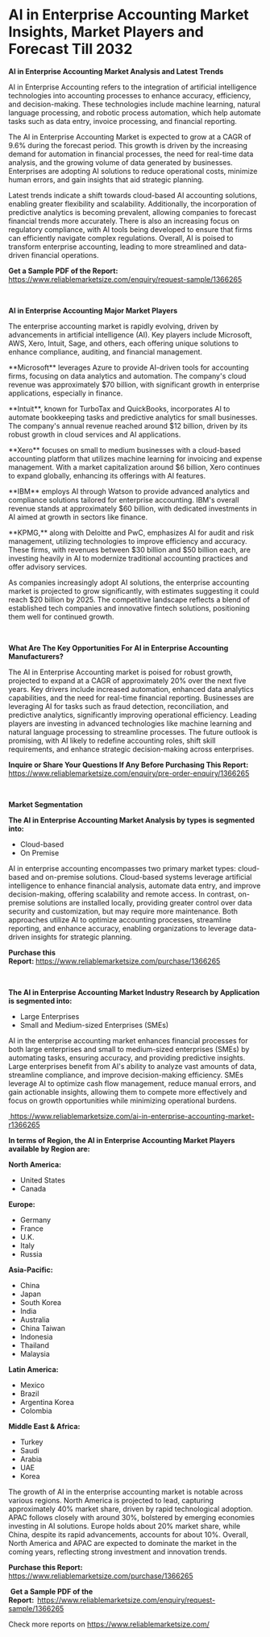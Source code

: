 <p><h1>AI in Enterprise Accounting Market Insights, Market Players and Forecast Till 2032</h1></p><p><strong>AI in Enterprise Accounting Market Analysis and Latest Trends</strong></p>
<p><p>AI in Enterprise Accounting refers to the integration of artificial intelligence technologies into accounting processes to enhance accuracy, efficiency, and decision-making. These technologies include machine learning, natural language processing, and robotic process automation, which help automate tasks such as data entry, invoice processing, and financial reporting. </p><p>The AI in Enterprise Accounting Market is expected to grow at a CAGR of 9.6% during the forecast period. This growth is driven by the increasing demand for automation in financial processes, the need for real-time data analysis, and the growing volume of data generated by businesses. Enterprises are adopting AI solutions to reduce operational costs, minimize human errors, and gain insights that aid strategic planning. </p><p>Latest trends indicate a shift towards cloud-based AI accounting solutions, enabling greater flexibility and scalability. Additionally, the incorporation of predictive analytics is becoming prevalent, allowing companies to forecast financial trends more accurately. There is also an increasing focus on regulatory compliance, with AI tools being developed to ensure that firms can efficiently navigate complex regulations. Overall, AI is poised to transform enterprise accounting, leading to more streamlined and data-driven financial operations.</p></p>
<p><strong>Get a Sample PDF of the Report:&nbsp;</strong> <a href="https://www.reliablemarketsize.com/enquiry/request-sample/1366265?utm_campaign=3549&utm_medium=2&utm_source=Github&utm_content=ia&utm_term=22032025&utm_id=ai-in-enterprise-accounting">https://www.reliablemarketsize.com/enquiry/request-sample/1366265</a></p>
<p>&nbsp;</p>
<p><strong>AI in Enterprise Accounting Major Market Players</strong></p>
<p><p>The enterprise accounting market is rapidly evolving, driven by advancements in artificial intelligence (AI). Key players include Microsoft, AWS, Xero, Intuit, Sage, and others, each offering unique solutions to enhance compliance, auditing, and financial management.</p><p>**Microsoft** leverages Azure to provide AI-driven tools for accounting firms, focusing on data analytics and automation. The company's cloud revenue was approximately $70 billion, with significant growth in enterprise applications, especially in finance.</p><p>**Intuit**, known for TurboTax and QuickBooks, incorporates AI to automate bookkeeping tasks and predictive analytics for small businesses. The company's annual revenue reached around $12 billion, driven by its robust growth in cloud services and AI applications.</p><p>**Xero** focuses on small to medium businesses with a cloud-based accounting platform that utilizes machine learning for invoicing and expense management. With a market capitalization around $6 billion, Xero continues to expand globally, enhancing its offerings with AI features.</p><p>**IBM** employs AI through Watson to provide advanced analytics and compliance solutions tailored for enterprise accounting. IBM's overall revenue stands at approximately $60 billion, with dedicated investments in AI aimed at growth in sectors like finance.</p><p>**KPMG,** along with Deloitte and PwC, emphasizes AI for audit and risk management, utilizing technologies to improve efficiency and accuracy. These firms, with revenues between $30 billion and $50 billion each, are investing heavily in AI to modernize traditional accounting practices and offer advisory services.</p><p>As companies increasingly adopt AI solutions, the enterprise accounting market is projected to grow significantly, with estimates suggesting it could reach $20 billion by 2025. The competitive landscape reflects a blend of established tech companies and innovative fintech solutions, positioning them well for continued growth.</p></p>
<p>&nbsp;</p>
<p><strong>What Are The Key Opportunities For AI in Enterprise Accounting Manufacturers?</strong></p>
<p><p>The AI in Enterprise Accounting market is poised for robust growth, projected to expand at a CAGR of approximately 20% over the next five years. Key drivers include increased automation, enhanced data analytics capabilities, and the need for real-time financial reporting. Businesses are leveraging AI for tasks such as fraud detection, reconciliation, and predictive analytics, significantly improving operational efficiency. Leading players are investing in advanced technologies like machine learning and natural language processing to streamline processes. The future outlook is promising, with AI likely to redefine accounting roles, shift skill requirements, and enhance strategic decision-making across enterprises.</p></p>
<p><strong>Inquire or Share Your Questions If Any Before Purchasing This Report:</strong> <a href="https://www.reliablemarketsize.com/enquiry/pre-order-enquiry/1366265?utm_campaign=3549&utm_medium=2&utm_source=Github&utm_content=ia&utm_term=22032025&utm_id=ai-in-enterprise-accounting">https://www.reliablemarketsize.com/enquiry/pre-order-enquiry/1366265</a></p>
<p>&nbsp;</p>
<p><strong>Market Segmentation</strong></p>
<p><strong>The AI in Enterprise Accounting Market Analysis by types is segmented into:</strong></p>
<p><ul><li>Cloud-based</li><li>On Premise</li></ul></p>
<p><p>AI in enterprise accounting encompasses two primary market types: cloud-based and on-premise solutions. Cloud-based systems leverage artificial intelligence to enhance financial analysis, automate data entry, and improve decision-making, offering scalability and remote access. In contrast, on-premise solutions are installed locally, providing greater control over data security and customization, but may require more maintenance. Both approaches utilize AI to optimize accounting processes, streamline reporting, and enhance accuracy, enabling organizations to leverage data-driven insights for strategic planning.</p></p>
<p><strong>Purchase this Report:&nbsp;</strong><a href="https://www.reliablemarketsize.com/purchase/1366265?utm_campaign=3549&utm_medium=2&utm_source=Github&utm_content=ia&utm_term=22032025&utm_id=ai-in-enterprise-accounting">https://www.reliablemarketsize.com/purchase/1366265</a></p>
<p>&nbsp;</p>
<p><strong>The AI in Enterprise Accounting Market Industry Research by Application is segmented into:</strong></p>
<p><ul><li>Large Enterprises</li><li>Small and Medium-sized Enterprises (SMEs)</li></ul></p>
<p><p>AI in the enterprise accounting market enhances financial processes for both large enterprises and small to medium-sized enterprises (SMEs) by automating tasks, ensuring accuracy, and providing predictive insights. Large enterprises benefit from AI's ability to analyze vast amounts of data, streamline compliance, and improve decision-making efficiency. SMEs leverage AI to optimize cash flow management, reduce manual errors, and gain actionable insights, allowing them to compete more effectively and focus on growth opportunities while minimizing operational burdens.</p></p>
<p><a href="https://www.reliablemarketsize.com/ai-in-enterprise-accounting-market-r1366265?utm_campaign=3549&utm_medium=2&utm_source=Github&utm_content=ia&utm_term=22032025&utm_id=ai-in-enterprise-accounting">&nbsp;https://www.reliablemarketsize.com/ai-in-enterprise-accounting-market-r1366265</a></p>
<p><strong>In terms of Region, the AI in Enterprise Accounting Market Players available by Region are:</strong></p>
<p>
    <p> <strong> North America: </strong>
        <ul>
            <li>United States</li>
            <li>Canada</li>
        </ul>
        </p> 
    <p> <strong> Europe: </strong>
        <ul>
            <li>Germany</li>
            <li>France</li>
            <li>U.K.</li>
            <li>Italy</li>
            <li>Russia</li>
        </ul>
        </p> 
    <p> <strong> Asia-Pacific: </strong>
        <ul>
            <li>China</li>
            <li>Japan</li>
            <li>South Korea</li>
            <li>India</li>
            <li>Australia</li>
            <li>China Taiwan</li>
            <li>Indonesia</li>
            <li>Thailand</li>
            <li>Malaysia</li>
        </ul>
        </p> 
    <p> <strong> Latin America: </strong>
        <ul>
            <li>Mexico</li>
            <li>Brazil</li>
            <li>Argentina Korea</li>
            <li>Colombia</li>
        </ul>
        </p> 
    <p> <strong> Middle East & Africa: </strong>
        <ul>
            <li>Turkey</li>
            <li>Saudi</li>
            <li>Arabia</li>
            <li>UAE</li>
            <li>Korea</li>
        </ul>
    </p>
    </p>
<p><p>The growth of AI in the enterprise accounting market is notable across various regions. North America is projected to lead, capturing approximately 40% market share, driven by rapid technological adoption. APAC follows closely with around 30%, bolstered by emerging economies investing in AI solutions. Europe holds about 20% market share, while China, despite its rapid advancements, accounts for about 10%. Overall, North America and APAC are expected to dominate the market in the coming years, reflecting strong investment and innovation trends.</p></p>
<p><strong>Purchase this Report: </strong><a href="https://www.reliablemarketsize.com/purchase/1366265?utm_campaign=3549&utm_medium=2&utm_source=Github&utm_content=ia&utm_term=22032025&utm_id=ai-in-enterprise-accounting">https://www.reliablemarketsize.com/purchase/1366265</a></p>
<p>&nbsp;<strong>Get a Sample PDF of the Report:&nbsp;&nbsp;</strong><a href="https://www.reliablemarketsize.com/enquiry/request-sample/1366265?utm_campaign=3549&utm_medium=2&utm_source=Github&utm_content=ia&utm_term=22032025&utm_id=ai-in-enterprise-accounting">https://www.reliablemarketsize.com/enquiry/request-sample/1366265</a></p>
<p><strong></strong></p>
<p>Check more reports on <a href="https://www.reliablemarketsize.com/?utm_campaign=3549&utm_medium=2&utm_source=Github&utm_content=ia&utm_term=22032025&utm_id=ai-in-enterprise-accounting">https://www.reliablemarketsize.com/</a></p>
